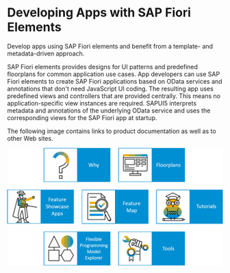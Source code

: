 <!-- loio03265b0408e2432c9571d6b3feb6b1fd -->

# Developing Apps with SAP Fiori Elements

Develop apps using SAP Fiori elements and benefit from a template- and metadata-driven approach.

SAP Fiori elements provides designs for UI patterns and predefined floorplans for common application use cases. App developers can use SAP Fiori elements to create SAP Fiori applications based on OData services and annotations that don't need JavaScript UI coding. The resulting app uses predefined views and controllers that are provided centrally. This means no application-specific view instances are required. SAPUI5 interprets metadata and annotations of the underlying OData service and uses the corresponding views for the SAP Fiori app at startup.



The following image contains links to product documentation as well as to other Web sites.

![](images/ImageMapEntryPage_dc8d2b1.png)

